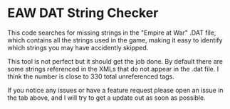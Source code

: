 # EAW DAT String Checker

This code searches for missing strings in the "Empire at War" .DAT file, which contains all the strings used in the game, making it easy to identify which
strings you may have accidently skipped.

This tool is not perfect but it should get the job done. By default there are some strings referenced in the XMLs that do not appear in the .dat file. 
I think the number is close to 330 total unreferenced tags.

If you notice any issues or have a feature request please open an issue in the tab above, and I will try to get a update out as soon as possible.
